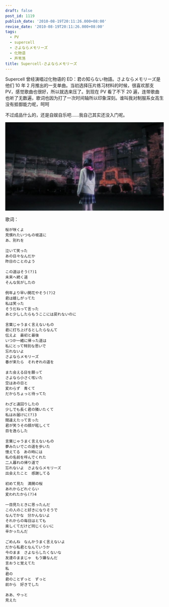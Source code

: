 ```yaml
---
draft: false
post_id: 1119
publish_date: '2010-08-19T20:11:26.000+08:00'
revise_date: '2010-08-19T20:11:26.000+08:00'
tags:
  - PV
  - supercell
  - さよならメモリーズ
  - 化物语
  - 芦苇荡
title: Supercell-さよならメモリーズ
---
```


Supercell 曾经演唱过化物语的 ED：君の知らない物語。さよならメモリーズ是他们 10 年 2 月推出的一支单曲。当初选择压片练习材料的时候，很喜欢那支 PV，感觉歌曲也很好，所以就选来压了。到现在 PV 看了不下 20 遍，连带歌曲也听了无数遍，歌词也因为打了一次时间轴所以印象深刻。谁叫我对制服系女高生没有抵御能力呢，呵呵

不过成品什么的，还是自娱自乐吧……我自己其实还没入门呢。

![](4558069_1282220561u.jpg)

歌词：

```
桜が咲くよ
見慣れたいつもの坂道に
あ、別れを

泣いて笑った
あの日々なんだか
昨日のことのよう

この道はそう(?)1
未来へ続く道
そんな気がしたの

例年より早い開花やそう(?)2
君は嬉しがってた
私は笑った
そうだねって言った
あと少ししたらもうここには戻れないのに

言葉じゃうまく言えないもの
君に打ち上げるとしたらなんて
伝えよ　最初と最後
いつか一緒に帰った道は
私にとって特別な思いで
忘れないよ
さよならメモリーズ
春が来たら　それぞれの道を

また会える日を願って
さよなら小さく呟いた
空はあの日と
変わらず　青くて
だからちょっと待ってた

わざと遠回りしたの
少しでも長く君の隣いたくて
私はお届けに(?)3
間違えたって言った
君が笑うその顔が眩しくて
目を逸らした

言葉じゃうまく言えないもの
夢みたいでこの道を歩いた
憶えてる　あの時には
私の名前を呼んでくれた
二人暮れの帰り道で
忘れないよ　さよならメモリーズ
出会えたこと　感謝してる

初めて見た　満開の桜
あれからどれぐらい
変われたから(?)4

一目見たときに思ったんだ
この人のこと好きになりそうで
なんでかな　分かんないよ
それからの毎日はとても
楽しくてだけど同じくらいに
辛かったんだ

ごめんね　なんかうまく言えないよ
だから私君となんていうか
今のまま　さよならしたくないな
友達のままじゃ　もう嫌なんだ
言おうと覚えてた
私
君の
君のことずっと　ずっと
前から　好きでした

ああ、やっと
見えた
```
